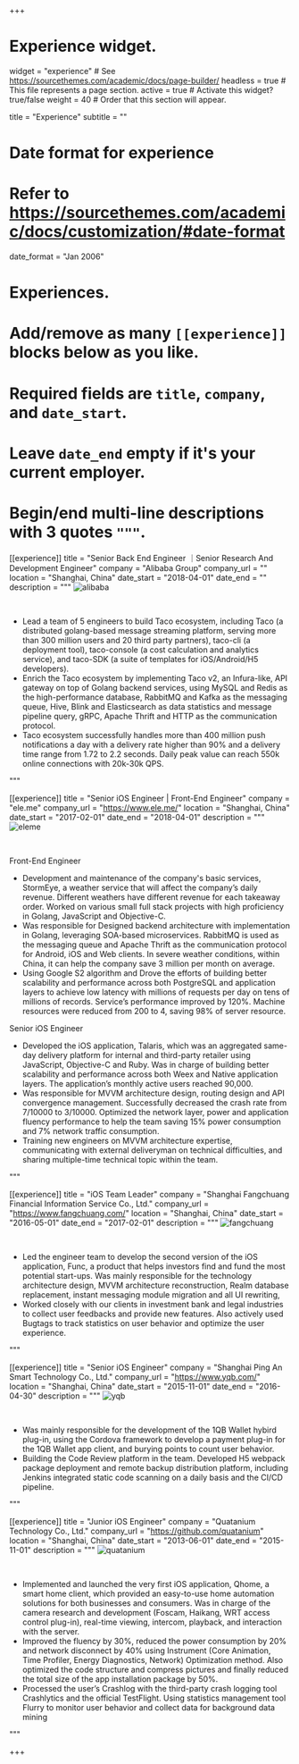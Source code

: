 +++
# Experience widget.
widget = "experience"  # See https://sourcethemes.com/academic/docs/page-builder/
headless = true  # This file represents a page section.
active = true  # Activate this widget? true/false
weight = 40  # Order that this section will appear.

title = "Experience"
subtitle = ""

# Date format for experience
#   Refer to https://sourcethemes.com/academic/docs/customization/#date-format
date_format = "Jan 2006"

# Experiences.
#   Add/remove as many `[[experience]]` blocks below as you like.
#   Required fields are `title`, `company`, and `date_start`.
#   Leave `date_end` empty if it's your current employer.
#   Begin/end multi-line descriptions with 3 quotes `"""`.
[[experience]]
  title = "Senior Back End Engineer ｜Senior Research And Development Engineer"
  company = "Alibaba Group"
  company_url = ""
  location = "Shanghai, China"
  date_start = "2018-04-01"
  date_end = ""
  description = """
<img data-src="/media/alibaba.jpg" alt="alibaba" style="padding-bottom: 30px;" class="lazyload">
  
- Lead a team of 5 engineers to build Taco ecosystem, including Taco (a distributed golang-based message streaming platform, serving more than 300 million users and  20 third party partners), taco-cli (a deployment tool), taco-console (a cost calculation and analytics service), and taco-SDK (a suite of templates for iOS/Android/H5 developers). 
-	Enrich the Taco ecosystem by implementing Taco v2,  an Infura-like, API gateway on top of Golang backend services, using  MySQL and Redis as the high-performance database, RabbitMQ and Kafka as the messaging queue, Hive, Blink and Elasticsearch as data statistics and message pipeline query, gRPC, Apache Thrift and HTTP as the communication protocol.
-	Taco ecosystem successfully handles more than 400 million push notifications a day with a delivery rate higher than 90% and a delivery time range from 1.72 to 2.2 seconds. Daily peak value can reach 550k online connections with 20k-30k QPS.

"""

[[experience]]
  title = "Senior iOS Engineer | Front-End Engineer"
  company = "ele.me"
  company_url = "https://www.ele.me/"
  location = "Shanghai, China"
  date_start = "2017-02-01"
  date_end = "2018-04-01"
  description = """
<img data-src="/media/eleme.jpg" alt="eleme" style="padding-bottom: 30px;" class="lazyload">

Front-End Engineer
-	Development and maintenance of the company's basic services, StormEye, a weather service that will affect the company’s daily revenue. Different weathers have different revenue for each takeaway order. Worked on various small full stack projects with high proficiency in Golang, JavaScript and Objective-C.
-	Was responsible for Designed backend architecture with implementation in Golang, leveraging SOA-based microservices. RabbitMQ is used as the messaging queue and Apache Thrift as the communication protocol for Android, iOS and Web clients. In severe weather conditions, within China, it can help the company save 3 million per month on average.
-	Using Google S2 algorithm and Drove the efforts of building better scalability and performance across both PostgreSQL and application layers to achieve low latency with millions of requests per day on tens of millions of records. Service’s performance improved by 120%. Machine resources were reduced from 200 to 4, saving 98% of server resource.


Senior iOS Engineer
-	Developed the iOS application, Talaris, which was an aggregated same-day delivery platform for internal and third-party retailer using JavaScript, Objective-C and Ruby. Was in charge of building better scalability and performance across both Weex and Native application layers. The application’s monthly active users reached 90,000.
-	Was responsible for MVVM architecture design, routing design and API convergence management. Successfully decreased the crash rate from 7/10000 to 3/10000. Optimized the network layer, power and application fluency performance to help the team saving 15% power consumption and 7% network traffic consumption.
-	Training new engineers on MVVM architecture expertise, communicating with external deliveryman on technical difficulties, and sharing multiple-time technical topic within the team.

"""

[[experience]]
  title = "iOS Team Leader"
  company = "Shanghai Fangchuang Financial Information Service Co., Ltd."
  company_url = "https://www.fangchuang.com/"
  location = "Shanghai, China"
  date_start = "2016-05-01"
  date_end = "2017-02-01"
  description = """
<img data-src="/media/fangchuang.jpg" alt="fangchuang" style="padding-bottom: 30px;" class="lazyload">

-	Led the engineer team to develop the second version of the iOS application, Func, a product that helps investors find and fund the most potential start-ups. Was mainly responsible for the technology architecture design, MVVM architecture reconstruction, Realm database replacement, instant messaging module migration and all UI rewriting,
-	Worked closely with our clients in investment bank and legal industries to collect  user feedbacks and provide new features. Also actively used Bugtags to track statistics on user behavior and optimize the user experience.

"""

[[experience]]
  title = "Senior iOS Engineer"
  company = "Shanghai Ping An Smart Technology Co., Ltd."
  company_url = "https://www.yqb.com/"
  location = "Shanghai, China"
  date_start = "2015-11-01"
  date_end = "2016-04-30"
  description = """
<img data-src="/media/yqb.jpg" alt="yqb" style="padding-bottom: 30px;" class="lazyload">

-	Was mainly responsible for the development of the 1QB Wallet hybird plug-in, using the Cordova framework to develop a payment plug-in for the 1QB Wallet app client, and burying points to count user behavior.
-	Building the Code Review platform in the team. Developed H5 webpack package deployment and remote backup distribution platform, including Jenkins integrated static code scanning on a daily basis and the CI/CD pipeline.


"""

[[experience]]
  title = "Junior iOS Engineer"
  company = "Quatanium Technology Co., Ltd."
  company_url = "https://github.com/quatanium"
  location = "Shanghai, China"
  date_start = "2013-06-01"
  date_end = "2015-11-01"
  description = """
<img data-src="/media/quatanium.jpg" alt="quatanium" style="padding-bottom: 30px;" class="lazyload">

-	Implemented and launched the very first iOS application, Qhome,  a smart home client, which provided an easy-to-use home automation solutions for both businesses and consumers. Was in charge of the camera research and development (Foscam, Haikang, WRT access control plug-in), real-time viewing, intercom, playback, and interaction with the server.
-	Improved the fluency by 30%, reduced the power consumption by 20% and network disconnect by 40% using Instrument (Core Animation, Time Profiler, Energy Diagnostics, Network) Optimization method.  Also optimized the code structure and compress pictures and finally reduced the total size of the app installation package by 50%.
-	Processed the user’s Crashlog with the third-party crash logging tool Crashlytics and the official TestFlight. Using statistics management tool Flurry to monitor user behavior and collect data for background data mining

"""

+++
